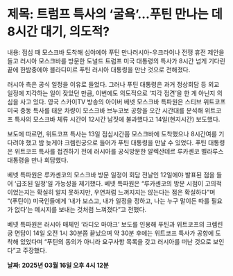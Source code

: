 # **제목: 트럼프 특사의 ‘굴욕’…푸틴 만나는 데 8시간 대기, 의도적?**

  내용: 점심 때 모스크바 도착해 심야에야 푸틴 만나러시아-우크라이나 전쟁 휴전 제안을 들고 러시아 모스크바를 방문한 도널드 트럼프 미국 대통령의 특사가 8시간 넘게 기다린 끝에 한밤중에야 블라디미르 푸틴 러시아 대통령을 만난 것으로 전해졌다. 

러시아 측은 공식 일정을 이유로 들었다. 그러나 푸틴 대통령은 과거 정상회담 등 외교 일정에 지각하는 일이 잦았던 만큼, 이번에도 의도적으로 ‘지각 접견’을 한 게 아닌지 의심을 사고 있다. 영국 스카이TV 방송의 아이버 베넷 모스크바 특파원은 스티브 위트코프 미국 중동 특사를 태운 차량이 모스크바 브누코보 공항을 오간 시간대를 분석해 위트코프 특사의 모스크바 체류 시간이 12시간 남짓에 불과했다고 14일(현지시간) 보도했다. 

보도에 따르면, 위트코프 특사는 13일 점심시간쯤 모스크바에 도착했으나 8시간여를 기다려야 했고 밤 늦게야 크렘린궁으로 들어가 푸틴 대통령을 만날 수 있었다. 푸틴 대통령은 위트코프 특사를 접견하기 전에 러시아를 공식방문한 알렉산데르 루카셴코 벨라루스 대통령을 만나 회담했다.

베넷 특파원은 루카셴코의 모스크바 방문 일정이 회담 전날인 12일에야 발표된 점을 들어 ‘급조된 일정’일 가능성을 제기했다. 베넷 특파원은 “루카셴코의 방문 시점이 고의적이었는지는 확실히 알지 못하지만, 우연처럼 느껴지지는 않는다는 점은 확실하다”며 “(푸틴이) 미국인들에게 ‘내가 보스고, 내가 일정을 정하고, 나는 누구 말이든 따를 필요가 없다’는 메시지를 보내는 것처럼 느껴졌다”고 전했다.

베넷 특파원은 러시아 매체인 ‘라디오 마야크’ 보도를 인용해 푸틴과 위트코프의 크렘린궁 면담이 14일 오전 1시 30분쯤 끝났으며 약 30분 후에는 위트코프 특사가 공항에 도착해 있었다며 “푸틴의 동의가 아니라 요구사항 목록을 갖고 러시아를 떠난 것으로 보인다”고 주장했다.

  **날짜: 2025년 03월 16일 오후 4시 12분**